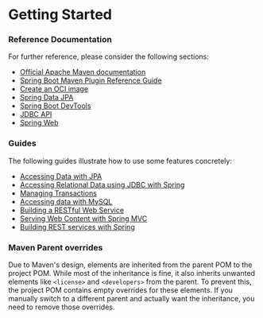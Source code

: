 # Getting Started

### Reference Documentation
For further reference, please consider the following sections:

* [Official Apache Maven documentation](https://maven.apache.org/guides/index.html)
* [Spring Boot Maven Plugin Reference Guide](https://docs.spring.io/spring-boot/4.0.0-M3/maven-plugin)
* [Create an OCI image](https://docs.spring.io/spring-boot/4.0.0-M3/maven-plugin/build-image.html)
* [Spring Data JPA](https://docs.spring.io/spring-boot/4.0.0-M3/reference/data/sql.html#data.sql.jpa-and-spring-data)
* [Spring Boot DevTools](https://docs.spring.io/spring-boot/4.0.0-M3/reference/using/devtools.html)
* [JDBC API](https://docs.spring.io/spring-boot/4.0.0-M3/reference/data/sql.html)
* [Spring Web](https://docs.spring.io/spring-boot/4.0.0-M3/reference/web/servlet.html)

### Guides
The following guides illustrate how to use some features concretely:

* [Accessing Data with JPA](https://spring.io/guides/gs/accessing-data-jpa/)
* [Accessing Relational Data using JDBC with Spring](https://spring.io/guides/gs/relational-data-access/)
* [Managing Transactions](https://spring.io/guides/gs/managing-transactions/)
* [Accessing data with MySQL](https://spring.io/guides/gs/accessing-data-mysql/)
* [Building a RESTful Web Service](https://spring.io/guides/gs/rest-service/)
* [Serving Web Content with Spring MVC](https://spring.io/guides/gs/serving-web-content/)
* [Building REST services with Spring](https://spring.io/guides/tutorials/rest/)

### Maven Parent overrides

Due to Maven's design, elements are inherited from the parent POM to the project POM.
While most of the inheritance is fine, it also inherits unwanted elements like `<license>` and `<developers>` from the parent.
To prevent this, the project POM contains empty overrides for these elements.
If you manually switch to a different parent and actually want the inheritance, you need to remove those overrides.

